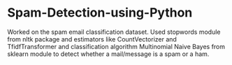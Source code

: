 # Spam-Detection-using-Python

Worked on the spam email classification dataset. Used stopwords module from nltk package and estimators like CountVectorizer and TfidfTransformer and classification algorithm Multinomial Naive Bayes from sklearn module to detect whether a mail/message is a spam or a ham.
